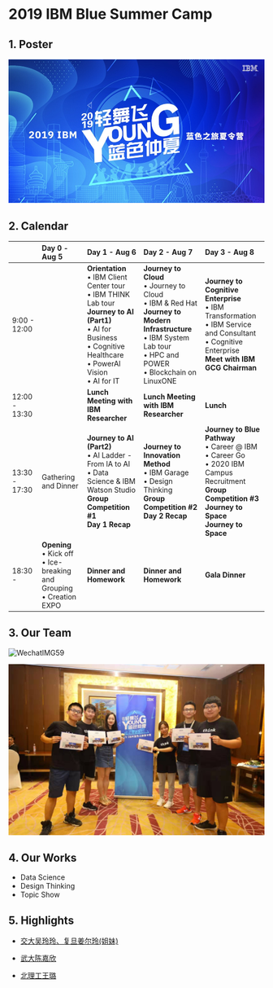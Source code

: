 # 2019 IBM Blue Summer Camp

## 1. Poster

![1565478597673](./utils/1565478597673.jpg)

## 2. Calendar

|               | Day 0 - Aug 5                                                | Day 1 - Aug 6                                                | Day 2 - Aug 7                                                | Day 3 - Aug 8                                                |
| ------------- | :----------------------------------------------------------- | :----------------------------------------------------------- | :----------------------------------------------------------- | :----------------------------------------------------------- |
| 9:00 - 12:00  |                                                              | **Orientation**<br/>• IBM Client Center tour<br/>• IBM THINK Lab tour<br/>**Journey to AI (Part1)**<br/>• AI for Business <br/>• Cognitive Healthcare<br/>• PowerAI Vision<br/>• AI for IT | **Journey to Cloud**<br/>• Journey to Cloud<br/>• IBM & Red Hat<br/>**Journey to Modern Infrastructure**<br/>• IBM System Lab tour<br/>• HPC and POWER<br/>• Blockchain on LinuxONE | **Journey to Cognitive Enterprise**<br/>• IBM Transformation<br/>• IBM Service and Consultant<br/>• Cognitive Enterprise<br/>**Meet with IBM GCG Chairman** |
| 12:00 - 13:30 |                                                              | **Lunch Meeting with IBM Researcher**                        | **Lunch Meeting with IBM Researcher**                        | **Lunch**                                                    |
| 13:30 - 17:30 | Gathering and Dinner                                         | **Journey to AI (Part2)**<br/>• AI Ladder - From IA to AI<br/>• Data Science & IBM Watson Studio<br/>**Group Competition #1<br/>Day 1 Recap** | **Journey to Innovation Method**<br/>• IBM Garage<br/>• Design Thinking<br/>**Group Competition #2**<br/>**Day 2 Recap** | **Journey to Blue Pathway**<br/>• Career @ IBM<br/>• Career Go<br/>• 2020 IBM Campus Recruitment<br/>**Group Competition #3**<br/>**Journey to Space**<br/>**Journey to Space** |
| 18:30 -       | **Opening**<br/>• Kick off<br/>• Ice-breaking and Grouping<br/>• Creation EXPO | **Dinner and Homework**                                      | **Dinner and Homework**                                      | **Gala Dinner**                                              |

## 3. Our Team

![WechatIMG59](./utils/WechatIMG59.jpeg)

![WechatIMG322](./utils/WechatIMG322.jpeg)

## 4. Our Works

- Data Science
- Design Thinking
- Topic Show

## 5. Highlights

- [交大吴玲玲、复旦姜尔玲(姐妹)](https://www.bilibili.com/video/av64660531/)

- [武大陈嘉欣](https://www.bilibili.com/video/av64661625)

- [北理工王璐](https://www.bilibili.com/video/av64661662)

